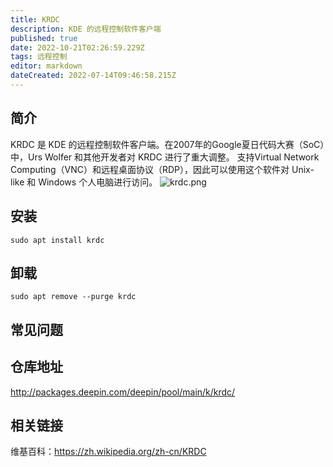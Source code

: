 ```yaml
---
title: KRDC
description: KDE 的远程控制软件客户端
published: true
date: 2022-10-21T02:26:59.229Z
tags: 远程控制
editor: markdown
dateCreated: 2022-07-14T09:46:58.215Z
---
```


## 简介
KRDC 是 KDE 的远程控制软件客户端。在2007年的Google夏日代码大赛（SoC）中，Urs Wolfer 和其他开发者对 KRDC 进行了重大调整。
支持Virtual Network Computing（VNC）和远程桌面协议（RDP），因此可以使用这个软件对 Unix-like 和 Windows 个人电脑进行访问。
![krdc.png](/krdc.png)
## 安装
```
sudo apt install krdc
```

## 卸载
```
sudo apt remove --purge krdc
```

## 常见问题
## 仓库地址
http://packages.deepin.com/deepin/pool/main/k/krdc/
## 相关链接
维基百科：https://zh.wikipedia.org/zh-cn/KRDC